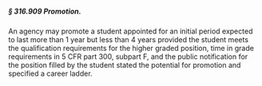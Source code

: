 ##### § 316.909 Promotion. #####

An agency may promote a student appointed for an initial period expected to last more than 1 year but less than 4 years provided the student meets the qualification requirements for the higher graded position, time in grade requirements in 5 CFR part 300, subpart F, and the public notification for the position filled by the student stated the potential for promotion and specified a career ladder.